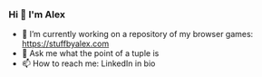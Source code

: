 ### Hi 👋 I'm Alex

- 🔭 I’m currently working on a repository of my browser games: https://stuffbyalex.com
- 💬 Ask me what the point of a tuple is
- 📫 How to reach me: LinkedIn in bio
